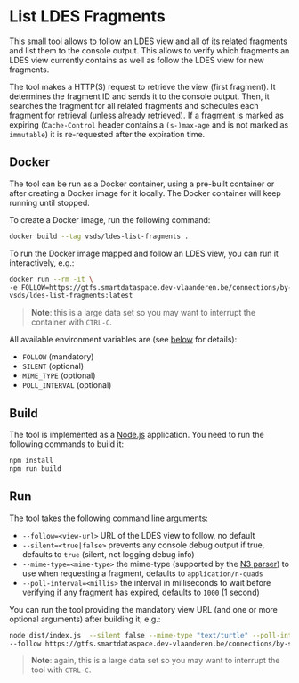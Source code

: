 # List LDES Fragments
This small tool allows to follow an LDES view and all of its related fragments and list them to the console output. This allows to verify which fragments an LDES view currently contains as well as follow the LDES view for new fragments.

The tool makes a HTTP(S) request to retrieve the view (first fragment). It determines the fragment ID and sends it to the console output. Then, it searches the fragment for all related fragments and schedules each fragment for retrieval (unless already retrieved). If a fragment is marked as expiring (`Cache-Control` header contains a `(s-)max-age` and is not marked as `immutable`) it is re-requested after the expiration time.

## Docker
The tool can be run as a Docker container, using a pre-built container or after creating a Docker image for it locally. The Docker container will keep running until stopped.

To create a Docker image, run the following command:
```bash
docker build --tag vsds/ldes-list-fragments .
```

To run the Docker image mapped and follow an LDES view, you can run it interactively, e.g.:
```bash
docker run --rm -it \
-e FOLLOW=https://gtfs.smartdataspace.dev-vlaanderen.be/connections/by-stop-and-time \
vsds/ldes-list-fragments:latest
```
> **Note**: this is a large data set so you may want to interrupt the container with `CTRL-C`.

All available environment variables are (see [below](#run) for details):
* `FOLLOW` (mandatory)
* `SILENT` (optional)
* `MIME_TYPE` (optional)
* `POLL_INTERVAL` (optional)

## Build
The tool is implemented as a [Node.js](https://nodejs.org/en/) application.
You need to run the following commands to build it:
```bash
npm install
npm run build
```

## Run
The tool takes the following command line arguments:
* `--follow=<view-url>` URL of the LDES view to follow, no default
* `--silent=<true|false>` prevents any console debug output if true, defaults to `true` (silent, not logging debug info)
* `--mime-type=<mime-type>` the mime-type (supported by the [N3 parser](https://private-api.gipod.vlaanderen.be/api/v1/ldes/mobility-hindrances)) to use when requesting a fragment, defaults to `application/n-quads`
* `--poll-interval=<millis>` the interval in milliseconds to wait before verifying if any fragment has expired, defaults to `1000` (1 second)

You can run the tool providing the mandatory view URL (and one or more optional arguments) after building it, e.g.:
```bash
node dist/index.js  --silent false --mime-type "text/turtle" --poll-interval 30000 \
--follow https://gtfs.smartdataspace.dev-vlaanderen.be/connections/by-stop-and-time
```
> **Note**: again, this is a large data set so you may want to interrupt the tool with `CTRL-C`.
